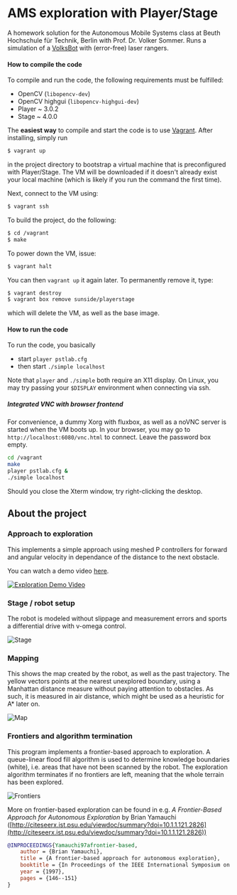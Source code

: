 # AMS exploration with Player/Stage

A homework solution for the Autonomous Mobile Systems class at Beuth Hochschule für Technik, Berlin with Prof. Dr. Volker Sommer. Runs a simulation of a [VolksBot](http://www.volksbot.de/) with (error-free) laser rangers.

#### How to compile the code

To compile and run the code, the following requirements must be fulfilled:

* OpenCV (`libopencv-dev`)
* OpenCV highgui (`libopencv-highgui-dev`)
* Player ~ 3.0.2
* Stage ~ 4.0.0

The **easiest way** to compile and start the code is to use [Vagrant](https://www.vagrantup.com/). After installing, simply run

```bash
$ vagrant up
```

in the project directory to bootstrap a virtual machine that is preconfigured with Player/Stage. The VM will be downloaded if it doesn't already exist your local machine (which is likely if you run the command the first time).

Next, connect to the VM using:

```bash
$ vagrant ssh
```

To build the project, do the following:

```bash
$ cd /vagrant
$ make
```

To power down the VM, issue:

```bash
$ vagrant halt
```

You can then `vagrant up` it again later. To permanently remove it, type:

```bash
$ vagrant destroy
$ vagrant box remove sunside/playerstage
```

which will delete the VM, as well as the base image.

#### How to run the code

To run the code, you basically

* start `player pstlab.cfg`
* then start `./simple localhost`

Note that `player` and `./simple` both require an X11 display. On Linux, you may try passing your `$DISPLAY` environment when connecting via ssh.

##### Integrated VNC with browser frontend

For convenience, a dummy Xorg with fluxbox, as well as a noVNC server is started when the VM boots up. In your browser, you may go to `http://localhost:6080/vnc.html` to connect. Leave the password box empty.

```bash
cd /vagrant
make
player pstlab.cfg &
./simple localhost
```

Should you close the Xterm window, try right-clicking the desktop.

## About the project

### Approach to exploration ###

This implements a simple approach using meshed P controllers for forward and angular velocity in dependance of the distance to the next obstacle. 

You can watch a demo video [here](http://www.youtube.com/watch?v=eAbF3QBGwzA).

[![Exploration Demo Video](http://img.youtube.com/vi/eAbF3QBGwzA/0.jpg)](http://www.youtube.com/watch?v=eAbF3QBGwzA)

### Stage / robot setup ###

The robot is modeled without slippage and measurement errors and sports a differential drive with v-omega control.

![Stage](https://raw.github.com/sunsided/bht-ams-playerstage/feature/frontiers-1/images/frontiers-1/stage.png)

### Mapping ###

This shows the map created by the robot, as well as the past trajectory. The yellow vectors points at the nearest unexplored boundary, using a Manhattan distance measure without paying attention to obstacles. As such, it is measured in air distance, which might be used as a heuristic for A* later on.

![Map](https://raw.github.com/sunsided/bht-ams-playerstage/feature/frontiers-1/images/frontiers-1/map.png)

### Frontiers and algorithm termination ###

This program implements a frontier-based approach to exploration. A queue-linear flood fill algorithm is used to determine knowledge boundaries (white), i.e. areas that have not been scanned by the robot. The exploration algorithm terminates if no frontiers are left, meaning that the whole terrain has been explored. 

![Frontiers](https://raw.github.com/sunsided/bht-ams-playerstage/feature/frontiers-1/images/frontiers-1/frontiers.png)

More on frontier-based exploration can be found in e.g. *A Frontier-Based Approach for Autonomous Exploration* by Brian Yamauchi ([http://citeseerx.ist.psu.edu/viewdoc/summary?doi=10.1.1.121.2826](http://citeseerx.ist.psu.edu/viewdoc/summary?doi=10.1.1.121.2826))

```bibtex
@INPROCEEDINGS{Yamauchi97afrontier-based,
    author = {Brian Yamauchi},
    title = {A frontier-based approach for autonomous exploration},
    booktitle = {In Proceedings of the IEEE International Symposium on Computational Intelligence, Robotics and Automation},
    year = {1997},
    pages = {146--151}
}
```